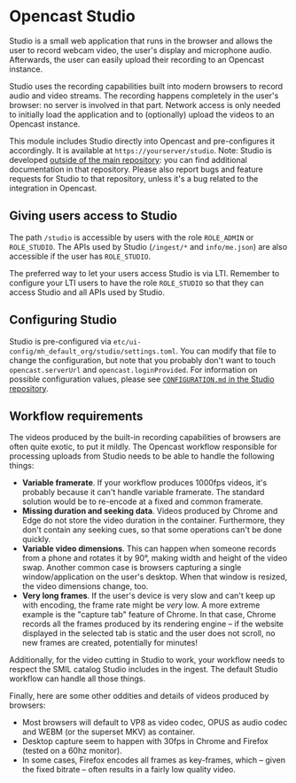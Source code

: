 Opencast Studio
===============

Studio is a small web application that runs in the browser and allows the user to record webcam video, the user's display and microphone audio. Afterwards, the user can easily upload their recording to an Opencast instance.

Studio uses the recording capabilities built into modern browsers to record audio and video streams. The recording happens completely in the user's browser: no server is involved in that part. Network access is only needed to initially load the application and to (optionally) upload the videos to an Opencast instance.

This module includes Studio directly into Opencast and pre-configures it accordingly. It is available at `https://yourserver/studio`. Note: Studio is developed [outside of the main repository](https://github.com/elan-ev/opencast-studio): you can find additional documentation in that repository. Please also report bugs and feature requests for Studio to that repository, unless it's a bug related to the integration in Opencast.


## Giving users access to Studio

The path `/studio` is accessible by users with the role `ROLE_ADMIN` or `ROLE_STUDIO`. The APIs used by Studio (`/ingest/*` and `info/me.json`) are also accessible if the user has `ROLE_STUDIO`.

The preferred way to let your users access Studio is via LTI. Remember to configure your LTI users to have the role `ROLE_STUDIO` so that they can access Studio and all APIs used by Studio.


## Configuring Studio

Studio is pre-configured via `etc/ui-config/mh_default_org/studio/settings.toml`. You can modify that file to change the configuration, but note that you probably don't want to touch `opencast.serverUrl` and `opencast.loginProvided`. For information on possible configuration values, please see [`CONFIGURATION.md` in the Studio repository](https://github.com/elan-ev/opencast-studio/blob/master/CONFIGURATION.md).


## Workflow requirements

The videos produced by the built-in recording capabilities of browsers are often quite exotic, to put it mildly. The Opencast workflow responsible for processing uploads from Studio needs to be able to handle the following things:

- **Variable framerate**. If your workflow produces 1000fps videos, it's probably because it can't handle variable framerate. The standard solution would be to re-encode at a fixed and common framerate.
- **Missing duration and seeking data**. Videos produced by Chrome and Edge do not store the video duration in the container. Furthermore, they don't contain any seeking cues, so that some operations can't be done quickly.
- **Variable video dimensions**. This can happen when someone records from a phone and rotates it by 90°, making width and height of the video swap. Another common case is browsers capturing a single window/application on the user's desktop. When that window is resized, the video dimensions change, too.
- **Very long frames**. If the user's device is very slow and can't keep up with encoding, the frame rate might be *very* low. A more extreme example is the "capture tab" feature of Chrome. In that case, Chrome records all the frames produced by its rendering engine – if the website displayed in the selected tab is static and the user does not scroll, no new frames are created, potentially for minutes!

Additionally, for the video cutting in Studio to work, your workflow needs to respect the SMIL catalog Studio includes in the ingest. The default Studio workflow can handle all those things.

Finally, here are some other oddities and details of videos produced by browsers:

- Most browsers will default to VP8 as video codec, OPUS as audio codec and WEBM (or the superset MKV) as container.
- Desktop capture seem to happen with 30fps in Chrome and Firefox (tested on a 60hz monitor).
- In some cases, Firefox encodes all frames as key-frames, which – given the fixed bitrate – often results in a fairly low quality video.
